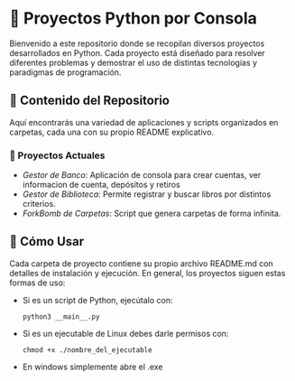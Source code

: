 # 📌 Proyectos Python por Consola

Bienvenido a este repositorio donde se recopilan diversos proyectos desarrollados en Python. Cada proyecto está diseñado para resolver diferentes problemas y demostrar el uso de distintas tecnologías y paradigmas de programación.

## 🚀 Contenido del Repositorio

Aquí encontrarás una variedad de aplicaciones y scripts organizados en carpetas, cada una con su propio README explicativo.

### 📂 Proyectos Actuales

- _Gestor de Banco_: Aplicación de consola para crear cuentas, ver informacion de cuenta, depósitos y retiros
- _Gestor de Biblioteca_: Permite registrar y buscar libros por distintos criterios.
- _ForkBomb de Carpetas_: Script que genera carpetas de forma infinita.

## 📖 Cómo Usar

Cada carpeta de proyecto contiene su propio archivo README.md con detalles de instalación y ejecución. En general, los proyectos siguen estas formas de uso:

- Si es un script de Python, ejecútalo con:

  ```
  python3 __main__.py
  ```

- Si es un ejecutable de Linux debes darle permisos con:

  ```
  chmod +x ./nombre_del_ejecutable
  ```

- En windows simplemente abre el .exe
